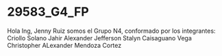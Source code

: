 # 29583_G4_FP
Hola Ing, Jenny Ruiz somos el Grupo N4, conformado por los integrantes:
Criollo Solano Jahir Alexander
Jefferson Stalyn Caisaguano Vega
Christopher ALexander Mendoza Cortez 
